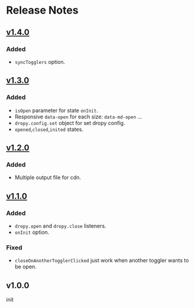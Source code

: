 # Release Notes

## [v1.4.0](https://github.com/amirHossein5/dropy/compare/v1.3.0...v1.4.0)

### Added

-   `syncTogglers` option.


## [v1.3.0](https://github.com/amirHossein5/dropy/compare/v1.2.0...v1.3.0)

### Added

-   `isOpen` parameter for state `onInit`.
-   Responsive `data-open` for each size: `data-md-open` ...
-   `dropy.config.set` object for set dropy config.
-   `opened`,`closed`,`inited` states.

## [v1.2.0](https://github.com/amirHossein5/dropy/compare/v1.1.0...v1.2.0)

### Added

-   Multiple output file for cdn.

## [v1.1.0](https://github.com/amirHossein5/dropy/compare/v1.0.0...v1.1.0)

### Added

-   `dropy.open` and `dropy.close` listeners.
-   `onInit` option.

### Fixed

-   `closeOnAnotherTogglerClicked` just work when another toggler wants to be open.

## v1.0.0

init
